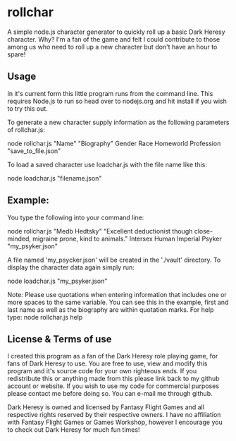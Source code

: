 # rollchar
A simple node.js character generator to quickly roll up a basic Dark Heresy character.
Why? I'm a fan of the game and felt I could contribute to those among us who need to roll up a new character but don't have an hour to spare!

## Usage

In it's current form this little program runs from the command line.
This requires Node.js to run so head over to nodejs.org and hit install if you wish to try this out.

To generate a new character supply information as the following parameters of rollchar.js:

  node rollchar.js "Name" "Biography" Gender Race Homeworld Profession "save_to_file.json"
  
To load a saved character use loadchar.js with the file name like this:

  node loadchar.js "filename.json"

## Example:

You type the following into your command line:

  node rollchar.js "Medb Hedtsky" "Excellent deductionist though close-minded, migraine prone, kind to animals." Intersex Human Imperial Psyker "my_psyker.json"

A file named 'my_psycker.json' will be created in the './vault' directory. To display the character data again simply run:

  node loadchar.js "my_psyker.json"

Note:
Please use quotations when entering information that includes one or more spaces to the same variable. You can see this in the example, first and last name as well as the biography are within quotation marks.
For help type:
  node rollchar.js help

## License & Terms of use

I created this program as a fan of the Dark Heresy role playing game, for fans of Dark Heresy to use.
You are free to use, view and modify this program and it's source code for your own righteous ends.
If you redistribute this or anything made from this please link back to my github account or website.
If you wish to use my code for commercial purposes please contact me before doing so. You can e-mail me through github.

Dark Heresy is owned and licensed by Fantasy Flight Games and all respective rights reserved by their respective owners.
I have no affiliation with Fantasy Flight Games or Games Workshop, however I encourage you to check out Dark Heresy for much fun times!

